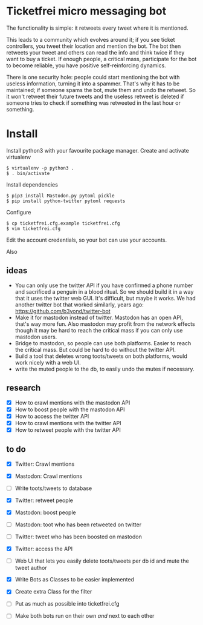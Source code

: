 # Ticketfrei micro messaging bot

<!-- This mastodon/twitter bot has one purpose - breaking the law. -->

The functionality is simple: it retweets every tweet where it is mentioned.

This leads to a community which evolves around it; if you see ticket controllers, you tweet their location and mention the bot. The bot then retweets your tweet and others can read the info and think twice if they want to buy a ticket. If enough people, a critical mass, participate for the bot to become reliable, you have positive self-reinforcing dynamics.

There is one security hole: people could start mentioning the bot with useless information, turning it into a spammer. That's why it has to be maintained; if someone spams the bot, mute them and undo the retweet. So it won't retweet their future tweets and the useless retweet is deleted if someone tries to check if something was retweeted in the last hour or something.


# Install

Install python3 with your favourite package manager.
Create and activate virtualenv
```shell
$ virtualenv -p python3 .
$ . bin/activate
```
Install dependencies
```shell
$ pip3 install Mastodon.py pytoml pickle
$ pip install python-twitter pytoml requests
```
Configure
```shell
$ cp ticketfrei.cfg.example ticketfrei.cfg
$ vim ticketfrei.cfg
```
Edit the account credentials, so your bot can use your accounts.

Also 

## ideas

* You can only use the twitter API if you have confirmed a phone number and sacrificed a penguin in a blood ritual. So we should build it in a way that it uses the twitter web GUI. It's difficult, but maybe it works. We had another twitter bot that worked similarly, years ago: https://github.com/b3yond/twitter-bot
* Make it for mastodon instead of twitter. Mastodon has an open API, that's way more fun. Also mastodon may profit from the network effects though it may be hard to reach the critical mass if you can only use mastodon users. 
* Bridge to mastodon, so people can use both platforms. Easier to reach the critical mass. But could be hard to do without the twitter API.
* Build a tool that deletes wrong toots/tweets on both platforms, would work nicely with a web UI.
* write the muted people to the db, to easily undo the mutes if necessary.

## research

- [x] How to crawl mentions with the mastodon API
- [x] How to boost people with the mastodon API
- [x] How to access the twitter API
- [x] How to crawl mentions with the twitter API
- [x] How to retweet people with the twitter API

## to do

- [x] Twitter: Crawl mentions
- [x] Mastodon: Crawl mentions
- [ ] Write toots/tweets to database
- [x] Twitter: retweet people
- [x] Mastodon: boost people
- [ ] Mastodon: toot who has been retweeted on twitter
- [ ] Twitter: tweet who has been boosted on mastodon
- [x] Twitter: access the API
- [ ] Web UI that lets you easily delete toots/tweets per db id and mute the tweet author
- [x] Write Bots as Classes to be easier implemented
- [x] Create extra Class for the filter
- [ ] Put as much as possible into ticketfrei.cfg
- [ ] Make both bots run on their own *and* next to each other


